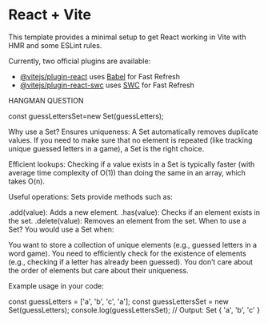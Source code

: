 # React + Vite

This template provides a minimal setup to get React working in Vite with HMR and some ESLint rules.

Currently, two official plugins are available:

- [@vitejs/plugin-react](https://github.com/vitejs/vite-plugin-react/blob/main/packages/plugin-react/README.md) uses [Babel](https://babeljs.io/) for Fast Refresh
- [@vitejs/plugin-react-swc](https://github.com/vitejs/vite-plugin-react-swc) uses [SWC](https://swc.rs/) for Fast Refresh


HANGMAN QUESTION

const guessLettersSet=new Set(guessLetters); 

Why use a Set?
Ensures uniqueness: A Set automatically removes duplicate values. If you need to make sure that no element is repeated (like tracking unique guessed letters in a game), a Set is the right choice.

Efficient lookups: Checking if a value exists in a Set is typically faster (with average time complexity of O(1)) than doing the same in an array, which takes O(n).

Useful operations: Sets provide methods such as:

.add(value): Adds a new element.
.has(value): Checks if an element exists in the set.
.delete(value): Removes an element from the set.
When to use a Set?
You would use a Set when:

You want to store a collection of unique elements (e.g., guessed letters in a word game).
You need to efficiently check for the existence of elements (e.g., checking if a letter has already been guessed).
You don’t care about the order of elements but care about their uniqueness.

Example usage in your code:


const guessLetters = ['a', 'b', 'c', 'a'];
const guessLettersSet = new Set(guessLetters); 
console.log(guessLettersSet); // Output: Set { 'a', 'b', 'c' }